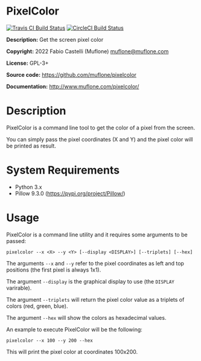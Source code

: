 # PixelColor

[![Travis CI Build Status](https://img.shields.io/travis/com/muflone/pixelcolor/master.svg)](https://www.travis-ci.com/github/muflone/pixelcolor)
[![CircleCI Build Status](https://img.shields.io/circleci/project/github/muflone/pixelcolor/master.svg)](https://circleci.com/gh/muflone/pixelcolor)

**Description:** Get the screen pixel color

**Copyright:** 2022 Fabio Castelli (Muflone) <muflone@muflone.com>

**License:** GPL-3+

**Source code:** https://github.com/muflone/pixelcolor

**Documentation:** http://www.muflone.com/pixelcolor/

# Description

PixelColor is a command line tool to get the color of a pixel from the screen.

You can simply pass the pixel coordinates (X and Y) and the pixel color will
be printed as result.

# System Requirements

* Python 3.x
* Pillow 9.3.0 (https://pypi.org/project/Pillow/)

# Usage

PixelColor is a command line utility and it requires some arguments to be passed:

`pixelcolor --x <X> --y <Y> [--display <DISPLAY>] [--triplets] [--hex]`

The arguments `--x` and `--y` refer to the pixel coordinates as left and top
positions (the first pixel is always 1x1).

The argument `--display` is the graphical display to use (the `DISPLAY`
varirable).

The argument `--triplets` will return the pixel color value as a triplets of
colors (red, green, blue).

The argument `--hex` will show the colors as hexadecimal values.

An example to execute PixelColor will be the following:

`pixelcolor --x 100 --y 200 --hex`

This will print the pixel color at coordinates 100x200.
